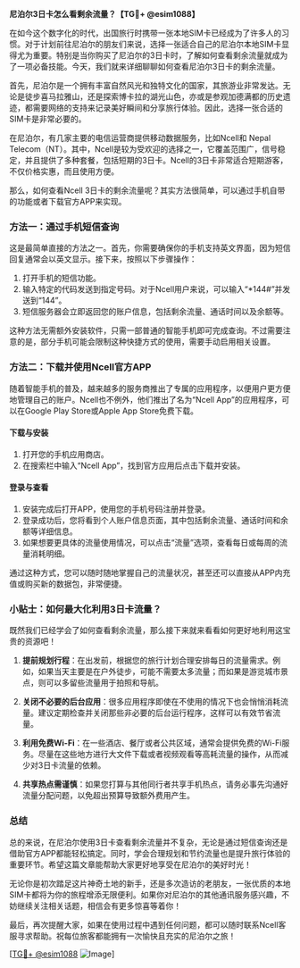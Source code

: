 **尼泊尔3日卡怎么看剩余流量？【TG💪+ @esim1088】**

在如今这个数字化的时代，出国旅行时携带一张本地SIM卡已经成为了许多人的习惯。对于计划前往尼泊尔的朋友们来说，选择一张适合自己的尼泊尔本地SIM卡显得尤为重要。特别是当你购买了尼泊尔的3日卡时，了解如何查看剩余流量就成为了一项必备技能。今天，我们就来详细聊聊如何查看尼泊尔3日卡的剩余流量。

首先，尼泊尔是一个拥有丰富自然风光和独特文化的国家，其旅游业非常发达。无论是徒步喜马拉雅山，还是探索博卡拉的湖光山色，亦或是参观加德满都的历史遗迹，都需要网络的支持来记录美好瞬间和分享旅行体验。因此，选择一张合适的SIM卡是非常必要的。

在尼泊尔，有几家主要的电信运营商提供移动数据服务，比如Ncell和 Nepal Telecom（NT）。其中，Ncell是较为受欢迎的选择之一，它覆盖范围广，信号稳定，并且提供了多种套餐，包括短期的3日卡。Ncell的3日卡非常适合短期游客，不仅价格实惠，而且使用方便。

那么，如何查看Ncell 3日卡的剩余流量呢？其实方法很简单，可以通过手机自带的功能或者下载官方APP来实现。

### 方法一：通过手机短信查询

这是最简单直接的方法之一。首先，你需要确保你的手机支持英文界面，因为短信回复通常会以英文显示。接下来，按照以下步骤操作：

1. 打开手机的短信功能。
2. 输入特定的代码发送到指定号码。对于Ncell用户来说，可以输入“*144#”并发送到“144”。
3. 短信服务器会立即返回您的账户信息，包括剩余流量、通话时间以及余额等。

这种方法无需额外安装软件，只需一部普通的智能手机即可完成查询。不过需要注意的是，部分手机可能会限制这种快捷方式的使用，需要手动启用相关设置。

### 方法二：下载并使用Ncell官方APP

随着智能手机的普及，越来越多的服务商推出了专属的应用程序，以便用户更方便地管理自己的账户。Ncell也不例外，他们推出了名为“Ncell App”的应用程序，可以在Google Play Store或Apple App Store免费下载。

#### 下载与安装

1. 打开您的手机应用商店。
2. 在搜索栏中输入“Ncell App”，找到官方应用后点击下载并安装。

#### 登录与查看

1. 安装完成后打开APP，使用您的手机号码注册并登录。
2. 登录成功后，您将看到个人账户信息页面，其中包括剩余流量、通话时间和余额等详细信息。
3. 如果想要更具体的流量使用情况，可以点击“流量”选项，查看每日或每周的流量消耗明细。

通过这种方式，您可以随时随地掌握自己的流量状况，甚至还可以直接从APP内充值或购买新的数据包，非常便捷。

### 小贴士：如何最大化利用3日卡流量？

既然我们已经学会了如何查看剩余流量，那么接下来就来看看如何更好地利用这宝贵的资源吧！

1. **提前规划行程**：在出发前，根据您的旅行计划合理安排每日的流量需求。例如，如果当天主要是在户外徒步，可能不需要太多流量；而如果是游览城市景点，则可以多留些流量用于拍照和导航。

2. **关闭不必要的后台应用**：很多应用程序即使在不使用的情况下也会悄悄消耗流量。建议定期检查并关闭那些非必要的后台运行程序，这样可以有效节省流量。

3. **利用免费Wi-Fi**：在一些酒店、餐厅或者公共区域，通常会提供免费的Wi-Fi服务。尽量在这些地方进行大文件下载或者视频观看等高耗流量的操作，从而减少对3日卡流量的依赖。

4. **共享热点需谨慎**：如果您打算与其他同行者共享手机热点，请务必事先沟通好流量分配问题，以免超出预算导致额外费用产生。

### 总结

总的来说，在尼泊尔使用3日卡查看剩余流量并不复杂，无论是通过短信查询还是借助官方APP都能轻松搞定。同时，学会合理规划和节约流量也是提升旅行体验的重要环节。希望这篇文章能帮助大家更好地享受在尼泊尔的美好时光！

无论你是初次踏足这片神奇土地的新手，还是多次造访的老朋友，一张优质的本地SIM卡都将为你的旅程增添无限便利。如果你对尼泊尔的其他通讯服务感兴趣，不妨继续关注相关话题，相信会有更多惊喜等着你！

最后，再次提醒大家，如果在使用过程中遇到任何问题，都可以随时联系Ncell客服寻求帮助。祝每位旅客都能拥有一次愉快且充实的尼泊尔之旅！

[[TG💪+ @esim1088](https://t.me/s/esim1088) ![Image](https://i.postimg.cc/4NQfJmqS/Snipaste-2025-05-13-00-14-12.png)]